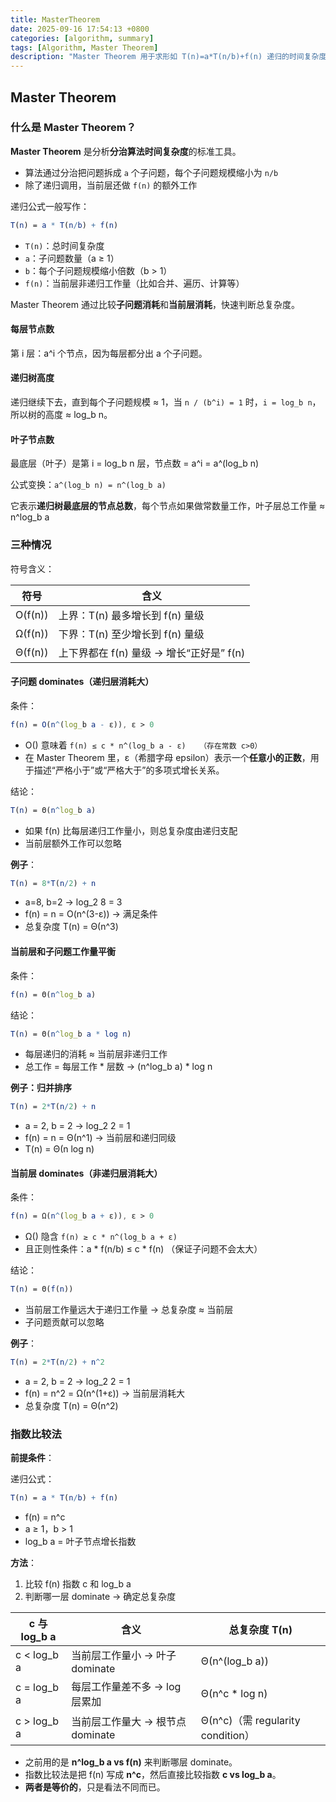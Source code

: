 ```yaml
---
title: MasterTheorem
date: 2025-09-16 17:54:13 +0800
categories: [algorithm, summary]
tags: [Algorithm, Master Theorem]
description: "Master Theorem 用于求形如 T(n)=a*T(n/b)+f(n) 递归的时间复杂度，通过比较 f(n) 与 n^log_b a 判断哪层 dominate，分三种情况直接给出总复杂度。"
---
```

## Master Theorem

### 什么是 Master Theorem？

**Master Theorem** 是分析**分治算法时间复杂度**的标准工具。

- 算法通过分治把问题拆成 `a` 个子问题，每个子问题规模缩小为 `n/b`
- 除了递归调用，当前层还做 `f(n)` 的额外工作

递归公式一般写作：

```mathematica
T(n) = a * T(n/b) + f(n)
```

- `T(n)`：总时间复杂度
- `a`：子问题数量（a ≥ 1）
- `b`：每个子问题规模缩小倍数（b > 1）
- `f(n)`：当前层非递归工作量（比如合并、遍历、计算等）

Master Theorem 通过比较**子问题消耗**和**当前层消耗**，快速判断总复杂度。

#### 每层节点数

第 i 层：a^i 个节点，因为每层都分出 a 个子问题。

#### 递归树高度

递归继续下去，直到每个子问题规模 ≈ 1，当 `n / (b^i) = 1` 时，`i = log_b n`，所以树的高度 ≈ log_b n。

#### 叶子节点数

最底层（叶子）是第 i = log_b n 层，节点数 = a^i = a^(log_b n)

公式变换：`a^(log_b n) = n^(log_b a)`

它表示**递归树最底层的节点总数**，每个节点如果做常数量工作，叶子层总工作量 ≈ n^log_b a

### 三种情况

符号含义：

| 符号    | 含义                                     |
| ------- | ---------------------------------------- |
| O(f(n)) | 上界：T(n) 最多增长到 f(n) 量级          |
| Ω(f(n)) | 下界：T(n) 至少增长到 f(n) 量级          |
| Θ(f(n)) | 上下界都在 f(n) 量级 → 增长“正好是” f(n) |

#### 子问题 dominates（递归层消耗大）

条件：

```mathematica
f(n) = O(n^(log_b a - ε)), ε > 0
```

- O() 意味着 `f(n) ≤ c * n^(log_b a - ε)   （存在常数 c>0）`
- 在 Master Theorem 里，ε（希腊字母 epsilon）表示一个**任意小的正数**，用于描述“严格小于”或“严格大于”的多项式增长关系。

结论：

```mathematica
T(n) = Θ(n^log_b a)
```

- 如果 f(n) 比每层递归工作量小，则总复杂度由递归支配
- 当前层额外工作可以忽略

**例子**：

```mathematica
T(n) = 8*T(n/2) + n
```

- a=8, b=2 → log_2 8 = 3
- f(n) = n = O(n^(3-ε)) → 满足条件
- 总复杂度 T(n) = Θ(n^3)

#### 当前层和子问题工作量平衡

条件：

```mathematica
f(n) = Θ(n^log_b a)
```

结论：

```mathematica
T(n) = Θ(n^log_b a * log n)
```

- 每层递归的消耗 ≈ 当前层非递归工作
- 总工作 = 每层工作 * 层数 → (n^log_b a) * log n

**例子：归并排序**

```mathematica
T(n) = 2*T(n/2) + n
```

- a = 2, b = 2 → log_2 2 = 1
- f(n) = n = Θ(n^1) → 当前层和递归同级
- T(n) = Θ(n log n)

#### 当前层 dominates（非递归层消耗大）

条件：

```mathematica
f(n) = Ω(n^(log_b a + ε)), ε > 0
```

- Ω() 隐含 `f(n) ≥ c * n^(log_b a + ε)`
- 且正则性条件：a * f(n/b) ≤ c * f(n) （保证子问题不会太大）

结论：

```mathematica
T(n) = Θ(f(n))
```

- 当前层工作量远大于递归工作量 → 总复杂度 ≈ 当前层
- 子问题贡献可以忽略

**例子**：

```mathematica
T(n) = 2*T(n/2) + n^2
```

- a = 2, b = 2 → log_2 2 = 1
- f(n) = n^2 = Ω(n^(1+ε)) → 当前层消耗大
- 总复杂度 T(n) = Θ(n^2)

### 指数比较法

**前提条件**：

递归公式：

```mathematica
T(n) = a * T(n/b) + f(n)
```

- f(n) = n^c
- a ≥ 1，b > 1
- log_b a = 叶子节点增长指数

**方法**：

1. 比较 f(n) 指数 c 和 log_b a
2. 判断哪一层 dominate → 确定总复杂度

| c 与 log_b a | 含义                             | 总复杂度 T(n)                     |
| ------------ | -------------------------------- | --------------------------------- |
| c < log_b a  | 当前层工作量小 → 叶子 dominate   | Θ(n^(log_b a))                    |
| c = log_b a  | 每层工作量差不多 → log 层累加    | Θ(n^c * log n)                    |
| c > log_b a  | 当前层工作量大 → 根节点 dominate | Θ(n^c)（需 regularity condition） |

- 之前用的是 **n^log_b a vs f(n)** 来判断哪层 dominate。
- 指数比较法是把 f(n) 写成 **n^c**，然后直接比较指数 **c vs log_b a**。
- **两者是等价的**，只是看法不同而已。